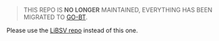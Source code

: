 >THIS REPO IS **NO LONGER** MAINTAINED, EVERYTHING HAS BEEN MIGRATED TO [GO-BT](https://github.com/libsv/regtest-stack).

Please use the [LiBSV repo](https://github.com/libsv/regtest-stack) instead of this one.
